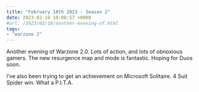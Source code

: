 ```yaml
---
title: "February 18th 2023 - Season 2"
date: 2023-02-18 10:08:57 +0000
#url: /2023/02/18/another-evening-of.html
tags:
- "warzone 2"
---
```

Another evening of Warzone 2.0. Lots of action, and lots of obnoxious gamers.  The new resurgence map and mode is fantastic. Hoping for Duos soon. 

I’ve also been trying to get an achievement on Microsoft Solitaire. 4 Suit Spider win. What a P.I.T.A.  